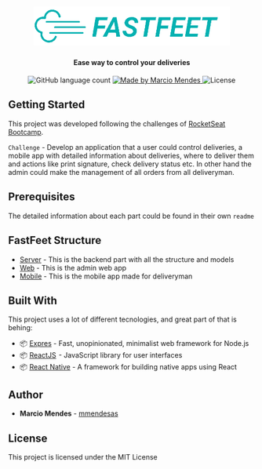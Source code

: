 <h1 align="center" f>
  <img alt="logo" title="Fastfeet" src=".github/fastfeet-logo01.png" width="400px" />
</h1>

<h4 align="center">
   Ease way to control your deliveries 
</h4>

<p align="center">
  <img alt="GitHub language count" src="https://img.shields.io/github/languages/count/mmendesas/fastfeet?color=%2304D361">

  <a href="https://github.com/mmendesas">
    <img alt="Made by Marcio Mendes" src="https://img.shields.io/badge/made%20by-mmendesas-%2304D361">
  </a>

  <img alt="License" src="https://img.shields.io/badge/license-MIT-%2304D361">
</p>

## Getting Started

This project was developed following the challenges of [RocketSeat Bootcamp](https://rocketseat.com.br/).

`Challenge` - Develop an application that a user could control deliveries, a mobile app with detailed information about deliveries, where to deliver them and actions like print signature, check delivery status etc. In other hand the admin could make the management of all orders from all deliveryman.

## Prerequisites

The detailed information about each part could be found in their own `readme`

## FastFeet Structure

- [Server](/fastfeet-backend/README.md) - This is the backend part with all the structure and models
- [Web](/fastfeet-web/README.md) - This is the admin web app
- [Mobile](/fastfeet_mobile/README.md) - This is the mobile app made for deliveryman

## Built With

This project uses a lot of different tecnologies, and great part of that is behing:

- 📦 [Expres](http://expressjs.com/) - Fast, unopinionated, minimalist web framework for Node.js
- 📦 [ReactJS](https://reactjs.org/)  - JavaScript library for user interfaces
- 📦 [React Native](https://reactnative.dev/) - A framework for building native apps using React

## Author

- **Marcio Mendes** - [mmendesas](https://github.com/mmendesas)

## License

This project is licensed under the MIT License
